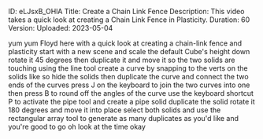 ID: eLJsxB_OHlA
Title: Create a Chain Link Fence
Description: This video takes a quick look at creating a Chain Link Fence in Plasticity.
Duration: 60
Version: 
Uploaded: 2023-05-04

yum yum
Floyd here with a quick look at creating
a chain-link fence and plasticity start
with a new scene and scale the default
Cube's height down rotate it 45 degrees
then duplicate it and move it so the two
solids are touching
using the line tool create a curve by
snapping to the verts on the solids like
so
hide the solids then duplicate the curve
and connect the two ends of the curves
press J on the keyboard to join the two
curves into one then press B to round
off the angles of the curve use the
keyboard shortcut P to activate the pipe
tool and create a pipe solid duplicate
the solid rotate it 180 degrees and move
it into place select both solids and use
the rectangular array tool to generate
as many duplicates as you'd like and
you're good to go oh look at the time
okay
